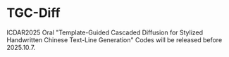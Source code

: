 # TGC-Diff
ICDAR2025 Oral "Template-Guided Cascaded Diffusion for Stylized Handwritten Chinese Text-Line Generation"
Codes will be released before 2025.10.7. 
